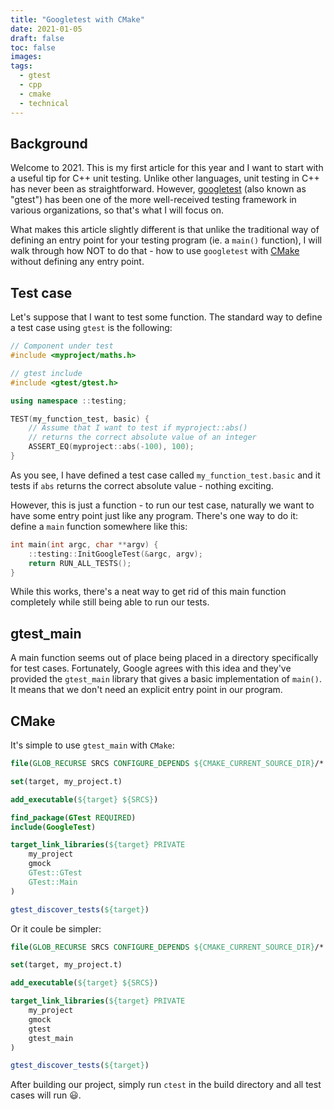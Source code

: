 ```yaml
---
title: "Googletest with CMake"
date: 2021-01-05
draft: false
toc: false
images:
tags:
  - gtest
  - cpp
  - cmake
  - technical
---
```


## Background

Welcome to 2021. This is my first article for this year and I want to start with a useful tip for C++ unit testing. Unlike other languages, unit testing in C++ has never been as straightforward. However, [googletest](https://github.com/google/googletest) (also known as "gtest") has been one of the more well-received testing framework in various organizations, so that's what I will focus on.

What makes this article slightly different is that unlike the traditional way of defining an entry point for your testing program (ie. a `main()` function), I will walk through how NOT to do that - how to use `googletest` with [CMake](https://cmake.org/) without defining any entry point.

## Test case

Let's suppose that I want to test some function. The standard way to define a test case using `gtest` is the following:

```c++
// Component under test
#include <myproject/maths.h>

// gtest include
#include <gtest/gtest.h>

using namespace ::testing;

TEST(my_function_test, basic) {
    // Assume that I want to test if myproject::abs()
    // returns the correct absolute value of an integer
    ASSERT_EQ(myproject::abs(-100), 100);
}
```

As you see, I have defined a test case called `my_function_test.basic` and it tests if `abs` returns the correct absolute value - nothing exciting.

However, this is just a function - to run our test case, naturally we want to have some entry point just like any program. There's one way to do it: define a `main` function somewhere like this:

```c++
int main(int argc, char **argv) {
    ::testing::InitGoogleTest(&argc, argv);
    return RUN_ALL_TESTS();
}
```

While this works, there's a neat way to get rid of this main function completely while still being able to run our tests.

## gtest_main

A main function seems out of place being placed in a directory specifically for test cases. Fortunately, Google agrees with this idea and they've provided the `gtest_main` library that gives a basic implementation of `main()`. It means that we don't need an explicit entry point in our program.

## CMake

It's simple to use `gtest_main` with `CMake`:

```cmake
file(GLOB_RECURSE SRCS CONFIGURE_DEPENDS ${CMAKE_CURRENT_SOURCE_DIR}/*.cpp)

set(target, my_project.t)

add_executable(${target} ${SRCS})

find_package(GTest REQUIRED)
include(GoogleTest)

target_link_libraries(${target} PRIVATE
    my_project
    gmock
    GTest::GTest
    GTest::Main
)

gtest_discover_tests(${target})
```

Or it coule be simpler:

```cmake
file(GLOB_RECURSE SRCS CONFIGURE_DEPENDS ${CMAKE_CURRENT_SOURCE_DIR}/*.cpp)

set(target, my_project.t)

add_executable(${target} ${SRCS})

target_link_libraries(${target} PRIVATE
    my_project
    gmock
    gtest
    gtest_main
)

gtest_discover_tests(${target})
```

After building our project, simply run `ctest` in the build directory and all test cases will run :smiley:.
